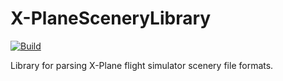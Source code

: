# X-PlaneSceneryLibrary

[![Build](https://github.com/Coalition-of-Freeware-Developers/X-PlaneSceneryLibrary/actions/workflows/cmake-multi-platform.yml/badge.svg?event=release)](https://github.com/Coalition-of-Freeware-Developers/X-PlaneSceneryLibrary/actions/workflows/cmake-multi-platform.yml)

Library for parsing X-Plane flight simulator scenery file formats.

